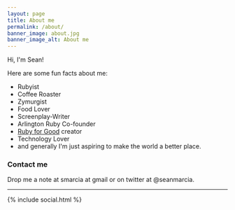 ```yaml
---
layout: page
title: About me
permalink: /about/
banner_image: about.jpg
banner_image_alt: About me
---
```


Hi, I'm Sean!

Here are some fun facts about me:

* Rubyist
* Coffee Roaster
* Zymurgist
* Food Lover
* Screenplay-Writer
* Arlington Ruby Co-founder
* [Ruby for Good](http://rubyforgood.com) creator
* Technology Lover
* and generally I'm just aspiring to make the world a better place.

### Contact me

Drop me a note at smarcia at gmail or on twitter at @seanmarcia.

---

{% include social.html %}

[pw]: http://processwire.com
[jekyll]: http://jekyllrb.com
